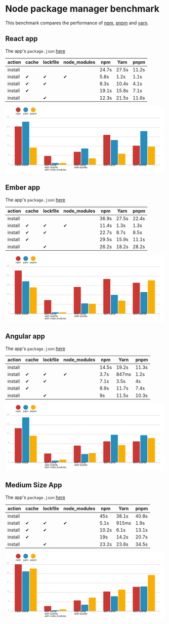 # Node package manager benchmark

This benchmark compares the performance of [npm](https://github.com/npm/npm), [pnpm](https://github.com/pnpm/pnpm) and [yarn](https://github.com/yarnpkg/yarn).

## React app

The app's `package.json` [here](./fixtures/react-app/package.json)

| action  | cache | lockfile | node_modules| npm | Yarn | pnpm |
| ---     | ---   | ---      | ---         | --- | --- | --- |
| install |       |          |             | 24.7s | 27.5s | 11.2s |
| install | ✔    | ✔        | ✔           | 5.8s | 1.2s | 1.1s |
| install | ✔    | ✔        |             | 8.3s | 10.4s | 4.1s |
| install | ✔    |          |             | 19.1s | 15.8s | 7.1s |
| install |      | ✔        |             | 12.3s | 21.5s | 11.6s |

![Graph of the react-app results](./results/imgs/react-app.svg)

## Ember app

The app's `package.json` [here](./fixtures/ember-quickstart/package.json)

| action  | cache | lockfile | node_modules| npm | Yarn | pnpm |
| ---     | ---   | ---      | ---         | --- | --- | --- |
| install |       |          |             | 36.9s | 27.5s | 22.4s |
| install | ✔    | ✔        | ✔           | 11.4s | 1.3s | 1.3s |
| install | ✔    | ✔        |             | 22.7s | 8.7s | 8.5s |
| install | ✔    |          |             | 29.5s | 15.9s | 11.1s |
| install |      | ✔        |             | 26.2s | 18.2s | 28.2s |

![Graph of the ember-quickstart results](./results/imgs/ember-quickstart.svg)

## Angular app

The app's `package.json` [here](./fixtures/angular-quickstart/package.json)

| action  | cache | lockfile | node_modules| npm | Yarn | pnpm |
| ---     | ---   | ---      | ---         | --- | --- | --- |
| install |       |          |             | 14.5s | 19.2s | 11.3s |
| install | ✔    | ✔        | ✔           | 3.7s | 847ms | 1.2s |
| install | ✔    | ✔        |             | 7.1s | 3.5s | 4s |
| install | ✔    |          |             | 8.9s | 11.7s | 7.4s |
| install |      | ✔        |             | 9s | 11.5s | 10.3s |

![Graph of the angular-quickstart results](./results/imgs/angular-quickstart.svg)

## Medium Size App

The app's `package.json` [here](./fixtures/medium-size-app/package.json)

| action  | cache | lockfile | node_modules| npm | Yarn | pnpm |
| ---     | ---   | ---      | ---         | --- | --- | --- |
| install |       |          |             | 45s | 38.1s | 40.8s |
| install | ✔    | ✔        | ✔           | 5.1s | 915ms | 1.9s |
| install | ✔    | ✔        |             | 10.2s | 6.1s | 13.1s |
| install | ✔    |          |             | 19s | 14.2s | 20.7s |
| install |      | ✔        |             | 23.2s | 23.8s | 34.5s |

![Graph of the medium-size-app results](./results/imgs/medium-size-app.svg)